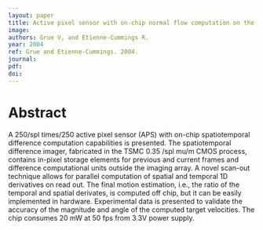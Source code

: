 ```yaml
---
layout: paper
title: Active pixel sensor with on-chip normal flow computation on the read out
image:
authors: Grue V, and Etienne-Cummings R.
year: 2004
ref: Grue and Etienne-Cummings. 2004.
journal: 
pdf: 
doi: 
---
```


# Abstract
A 250/spl times/250 active pixel sensor (APS) with on-chip spatiotemporal difference computation capabilities is presented. The spatiotemporal difference imager, fabricated in the TSMC 0.35 /spl mu/m CMOS process, contains in-pixel storage elements for previous and current frames and difference computational units outside the imaging array. A novel scan-out technique allows for parallel computation of spatial and temporal 1D derivatives on read out. The final motion estimation, i.e., the ratio of the temporal and spatial derivates, is computed off chip, but it can be easily implemented in hardware. Experimental data is presented to validate the accuracy of the magnitude and angle of the computed target velocities. The chip consumes 20 mW at 50 fps from 3.3V power supply.

